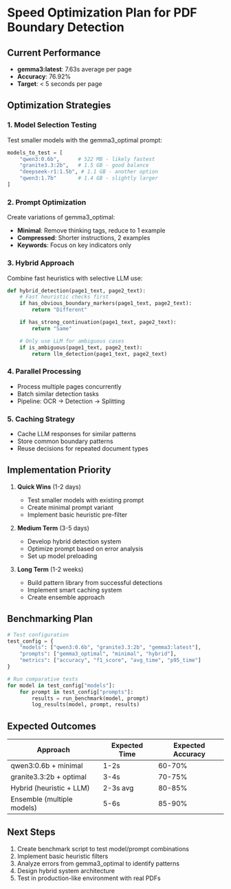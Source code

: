 # Speed Optimization Plan for PDF Boundary Detection

## Current Performance
- **gemma3:latest**: 7.63s average per page
- **Accuracy**: 76.92%
- **Target**: < 5 seconds per page

## Optimization Strategies

### 1. Model Selection Testing
Test smaller models with the gemma3_optimal prompt:
```python
models_to_test = [
    "qwen3:0.6b",      # 522 MB - likely fastest
    "granite3.3:2b",   # 1.5 GB - good balance
    "deepseek-r1:1.5b", # 1.1 GB - another option
    "qwen3:1.7b"       # 1.4 GB - slightly larger
]
```

### 2. Prompt Optimization
Create variations of gemma3_optimal:
- **Minimal**: Remove thinking tags, reduce to 1 example
- **Compressed**: Shorter instructions, 2 examples
- **Keywords**: Focus on key indicators only

### 3. Hybrid Approach
Combine fast heuristics with selective LLM use:
```python
def hybrid_detection(page1_text, page2_text):
    # Fast heuristic checks first
    if has_obvious_boundary_markers(page1_text, page2_text):
        return "Different"

    if has_strong_continuation(page1_text, page2_text):
        return "Same"

    # Only use LLM for ambiguous cases
    if is_ambiguous(page1_text, page2_text):
        return llm_detection(page1_text, page2_text)
```

### 4. Parallel Processing
- Process multiple pages concurrently
- Batch similar detection tasks
- Pipeline: OCR → Detection → Splitting

### 5. Caching Strategy
- Cache LLM responses for similar patterns
- Store common boundary patterns
- Reuse decisions for repeated document types

## Implementation Priority

1. **Quick Wins** (1-2 days)
   - Test smaller models with existing prompt
   - Create minimal prompt variant
   - Implement basic heuristic pre-filter

2. **Medium Term** (3-5 days)
   - Develop hybrid detection system
   - Optimize prompt based on error analysis
   - Set up model preloading

3. **Long Term** (1-2 weeks)
   - Build pattern library from successful detections
   - Implement smart caching system
   - Create ensemble approach

## Benchmarking Plan

```python
# Test configuration
test_config = {
    "models": ["qwen3:0.6b", "granite3.3:2b", "gemma3:latest"],
    "prompts": ["gemma3_optimal", "minimal", "hybrid"],
    "metrics": ["accuracy", "f1_score", "avg_time", "p95_time"]
}

# Run comparative tests
for model in test_config["models"]:
    for prompt in test_config["prompts"]:
        results = run_benchmark(model, prompt)
        log_results(model, prompt, results)
```

## Expected Outcomes

| Approach | Expected Time | Expected Accuracy |
|----------|--------------|-------------------|
| qwen3:0.6b + minimal | 1-2s | 60-70% |
| granite3.3:2b + optimal | 3-4s | 70-75% |
| Hybrid (heuristic + LLM) | 2-3s avg | 80-85% |
| Ensemble (multiple models) | 5-6s | 85-90% |

## Next Steps

1. Create benchmark script to test model/prompt combinations
2. Implement basic heuristic filters
3. Analyze errors from gemma3_optimal to identify patterns
4. Design hybrid system architecture
5. Test in production-like environment with real PDFs
